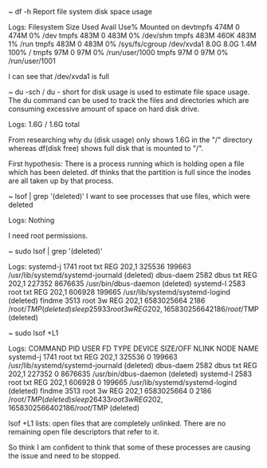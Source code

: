 ~ df -h
Report file system disk space usage

Logs:
Filesystem Size Used Avail Use% Mounted on
devtmpfs 474M 0 474M 0% /dev
tmpfs 483M 0 483M 0% /dev/shm
tmpfs 483M 460K 483M 1% /run
tmpfs 483M 0 483M 0% /sys/fs/cgroup
/dev/xvda1 8.0G 8.0G 1.4M 100% /
tmpfs 97M 0 97M 0% /run/user/1000
tmpfs 97M 0 97M 0% /run/user/1001

I can see that /dev/xvda1 is full

~ du -sch /
du - short for disk usage is used to estimate file space usage.
The du command can be used to track the files and directories which are consuming excessive amount of space on hard disk drive.

Logs:
1.6G /
1.6G total

From researching why du (disk usage) only shows 1.6G in the "/" directory whereas df(disk free) shows full disk that is mounted to "/".

First hypothesis:
There is a process running which is holding open a file which has been deleted.
df thinks that the partition is full since the inodes are all taken up by that process.

~ lsof | grep '(deleted)'
I want to see processes that use files, which were deleted

Logs:
Nothing

I need root permissions.

~ sudo lsof | grep '(deleted)'

Logs:
systemd-j 1741 root txt REG 202,1 325536 199663 /usr/lib/systemd/systemd-journald (deleted)
dbus-daem 2582 dbus txt REG 202,1 227352 8676635 /usr/bin/dbus-daemon (deleted)
systemd-l 2583 root txt REG 202,1 606928 199665 /usr/lib/systemd/systemd-logind (deleted)
findme 3513 root 3w REG 202,1 6583025664 2186 /root/$TMP (deleted)
sleep     25933     root    3w      REG   202,1 6583025664       2186 /root/$TMP (deleted)

~ sudo lsof +L1

Logs:
COMMAND PID USER FD TYPE DEVICE SIZE/OFF NLINK NODE NAME
systemd-j 1741 root txt REG 202,1 325536 0 199663 /usr/lib/systemd/systemd-journald (deleted)
dbus-daem 2582 dbus txt REG 202,1 227352 0 8676635 /usr/bin/dbus-daemon (deleted)
systemd-l 2583 root txt REG 202,1 606928 0 199665 /usr/lib/systemd/systemd-logind (deleted)
findme 3513 root 3w REG 202,1 6583025664 0 2186 /root/$TMP (deleted)
sleep     26433 root    3w   REG  202,1 6583025664     0    2186 /root/$TMP (deleted)

lsof +L1 lists: open files that are completely unlinked. There are no remaining open file descriptors that refer to it.

So think I am confident to think that some of these processes are causing the issue and need to be stopped.
